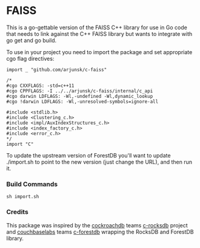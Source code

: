 # FAISS

This is a go-gettable version of the FAISS C++ library for use in Go code
that needs to link against the C++ FAISS library but wants to integrate with
go get and go build.

To use in your project you need to import the package and set appropriate
cgo flag directives:

```cgo
import _ "github.com/arjunsk/c-faiss"

/*
#cgo CXXFLAGS: -std=c++11
#cgo CPPFLAGS: -I ../../arjunsk/c-faiss/internal/c_api
#cgo darwin LDFLAGS: -Wl,-undefined -Wl,dynamic_lookup
#cgo !darwin LDFLAGS: -Wl,-unresolved-symbols=ignore-all

#include <stdlib.h>
#include <Clustering_c.h>
#include <impl/AuxIndexStructures_c.h>
#include <index_factory_c.h>
#include <error_c.h>
*/
import "C"
```



To update the upstream version of ForestDB you'll want to update ./import.sh
to point to the new version (just change the URL), and then run it.

### Build Commands

```shell
sh import.sh
```

### Credits

This package was inspired by the [cockroachdb](https://github.com/cockroachdb) teams
[c-rocksdb](https://github.com/cockroachdb/c-rocksdb) project and 
[couchbaselabs](https://github.com/couchbaselabs) teams [c-forestdb](https://github.com/couchbaselabs/c-forestdb)
wrapping the RocksDB and ForestDB library.


